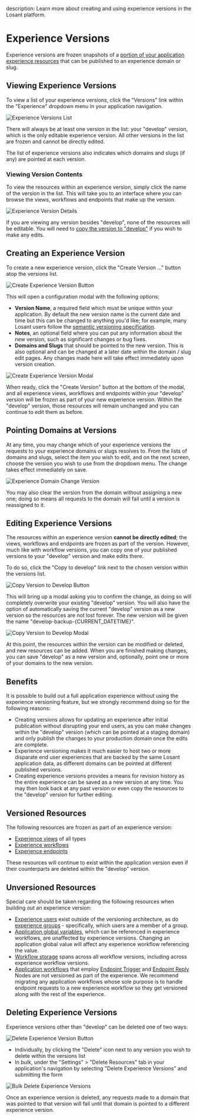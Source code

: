 description: Learn more about creating and using experience versions in the Losant platform.

# Experience Versions

Experience versions are frozen snapshots of a [portion of your application experience resources](#versioned-resources) that can be published to an experience domain or slug.

## Viewing Experience Versions

To view a list of your experience versions, click the "Versions" link within the "Experience" dropdown menu in your application navigation.

![Experience Versions List](/images/experiences/experience-versions-list.png "Experience Versions List")

There will always be at least one version in the list: your "develop" version, which is the only editable experience version. All other versions in the list are frozen and cannot be directly edited.

The list of experience versions also indicates which domains and slugs (if any) are pointed at each version.

### Viewing Version Contents

To view the resources within an experience version, simply click the name of the version in the list. This will take you to an interface where you can browse the views, workflows and endpoints that make up the version.

![Experience Version Details](/images/experiences/experience-version-details.png "Experience Version Details")

If you are viewing any version besides "develop", none of the resources will be editable. You will need to [copy the version to "develop"](#editing-experience-versions) if you wish to make any edits.

## Creating an Experience Version

To create a new experience version, click the "Create Version ..." button atop the versions list.

![Create Experience Version Button](/images/experiences/create-experience-version-button.png "Create Experience Version Button")

This will open a configuration modal with the following options:

*   **Version Name**, a required field which must be unique within your application. By default the new version name is the current date and time but this can be changed to anything you'd like; for example, many Losant users follow the [semantic versioning specification](https://semver.org/).
*   **Notes**, an optional field where you can put any information about the new version, such as significant changes or bug fixes.
*   **Domains and Slugs** that should be pointed to the new version. This is also optional and can be changed at a later date within the domain / slug edit pages. Any changes made here will take effect immediately upon version creation.

![Create Experience Version Modal](/images/experiences/create-experience-version-modal.png "Create Experience Version Modal")

When ready, click the "Create Version" button at the bottom of the modal, and all experience views, workflows and endpoints within your "develop" version will be frozen as part of your new experience version. Within the "develop" version, those resources will remain unchanged and you can continue to edit them as before.

## Pointing Domains at Versions

At any time, you may change which of your experience versions the requests to your experience domains or slugs resolves to. From the lists of domains and slugs, select the item you wish to edit, and on the next screen, choose the version you wish to use from the dropdown menu. The change takes effect immediately on save.

![Experience Domain Change Version](/images/experiences/experience-domain-change-version.png "Experience Domain Change Version")

You may also clear the version from the domain without assigning a new one; doing so means all requests to the domain will fail until a version is reassigned to it.

## Editing Experience Versions

The resources within an experience version **cannot be directly edited**; the views, workflows and endpoints are frozen as part of the version. However, much like with workflow versions, you can copy one of your published versions to your "develop" version and make edits there.

To do so, click the "Copy to develop" link next to the chosen version within the versions list.

![Copy Version to Develop Button](/images/experiences/copy-version-to-develop-button.png "Copy Version to Develop Button")

This will bring up a modal asking you to confirm the change, as doing so will completely overwrite your existing "develop" version. You will also have the option of automatically saving the current "develop" version as a new version so the resources are not lost forever. The new version will be given the name "develop-backup-{CURRENT_DATETIME}".

![Copy Version to Develop Modal](/images/experiences/copy-version-to-develop-modal.png "Copy Version to Develop Modal")

At this point, the resources within the version can be modified or deleted, and new resources can be added. When you are finished making changes, you can save "develop" as a new version and, optionally, point one or more of your domains to the new version. 

## Benefits

It is possible to build out a full application experience without using the experience versioning feature, but we strongly recommend doing so for the following reasons:

*   Creating versions allows for updating an experience after initial publication without disrupting your end users, as you can make changes within the "develop" version (which can be pointed at a staging domain) and only publish the changes to your production domain once the edits are complete.
*   Experience versioning makes it much easier to host two or more disparate end user experiences that are backed by the same Losant application data, as different domains can be pointed at different published versions.
*   Creating experience versions provides a means for revision history as the entire experience can be saved as a new version at any time. You may then look back at any past version or even copy the resources to the "develop" version for further editing.

## Versioned Resources

The following resources are frozen as part of an experience version:

*   [Experience views](/experiences/views/) of all types
*   [Experience workflows](/workflows/experience-workflows/)
*   [Experience endpoints](/experiences/endpoints/)

These resources will continue to exist within the application version even if their counterparts are deleted within the "develop" version.

##  Unversioned Resources

Special care should be taken regarding the following resources when building out an experience version:

*   [Experience users](/experiences/users/) exist outside of the versioning architecture, as do [experience groups](/experiences/groups/) - specifically, which users are a member of a group.
*   [Application global variables](/applications/overview/#application-globals), which can be referenced in experience workflows, are unaffected by experience versions. Changing an application global value will affect any experience workflow referencing the value.
*   [Workflow storage](/workflows/overview/#workflow-storage) spans across all workflow versions, including across experience workflow versions.
*   [Application workflows](/workflows/application-workflows/) that employ [Endpoint Trigger](/workflows/triggers/endpoint/) and [Endpoint Reply](/workflows/outputs/endpoint-reply/) Nodes are not versioned as part of the experience. We recommend migrating any application workflows whose sole purpose is to handle endpoint requests to a new experience workflow so they get versioned along with the rest of the experience.

## Deleting Experience Versions

Experience versions other than "develop" can be deleted one of two ways:

![Delete Experience Version Button](/images/experiences/delete-experience-version-button.png "Delete Experience Version Button")

*   Individually, by clicking the "Delete" icon next to any version you wish to delete within the versions list
*   In bulk, under the "Settings" > "Delete Resources" tab in your application's navigation by selecting "Delete Experience Versions" and submitting the form

![Bulk Delete Experience Versions](/images/experiences/bulk-delete-experience-versions.png "Bulk Delete Experience Versions")

Once an experience version is deleted, any requests made to a domain that was pointed to that version will fail until that domain is pointed to a different experience version.
